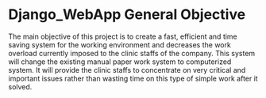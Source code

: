 # Django_WebApp General Objective
The main objective of this project is to create a fast, efficient and time saving system for the working environment and decreases the work overload currently imposed to the clinic staffs of the company. This system will change the existing manual paper work system to computerized system. It will provide the clinic staffs to concentrate on very critical and important issues rather than wasting time on this type of simple work after it solved.

